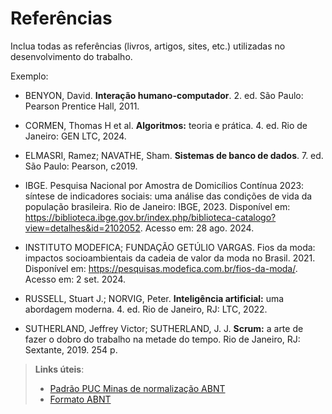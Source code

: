 # Referências

Inclua todas as referências (livros, artigos, sites, etc.) utilizadas no desenvolvimento do trabalho.

Exemplo:

- BENYON, David. **Interação humano-computador**. 2. ed. São Paulo: Pearson Prentice Hall, 2011.

- CORMEN, Thomas H et al. **Algoritmos:** teoria e prática. 4. ed. Rio de Janeiro: GEN LTC, 2024.
 
- ELMASRI, Ramez; NAVATHE, Sham. **Sistemas de banco de dados**. 7. ed. São Paulo: Pearson, c2019.

- IBGE. Pesquisa Nacional por Amostra de Domicílios Contínua 2023: síntese de indicadores sociais: uma análise das condições de vida da população brasileira. Rio de Janeiro: IBGE, 2023. Disponível em: <https://biblioteca.ibge.gov.br/index.php/biblioteca-catalogo?view=detalhes&id=2102052>. Acesso em: 28 ago. 2024.

- INSTITUTO MODEFICA; FUNDAÇÃO GETÚLIO VARGAS. Fios da moda: impactos socioambientais da cadeia de valor da moda no Brasil. 2021. Disponível em: <https://pesquisas.modefica.com.br/fios-da-moda/>. Acesso em: 2 set. 2024.

- RUSSELL, Stuart J.; NORVIG, Peter. **Inteligência artificial:** uma abordagem moderna. 4. ed. Rio de Janeiro, RJ: LTC, 2022.

- SUTHERLAND, Jeffrey Victor; SUTHERLAND, J. J. **Scrum:** a arte de fazer o dobro do trabalho na metade do tempo. Rio de Janeiro, RJ: Sextante, 2019. 254 p.

> **Links úteis**:
> - [Padrão PUC Minas de normalização ABNT](http://portal.pucminas.br/biblioteca/documentos/GUIA-COMPLETO-ABNT-Elaborar-formatar-trabalho-cientificoNOVO.pdf)
> - [Formato ABNT](https://www.normastecnicas.com/abnt/)
